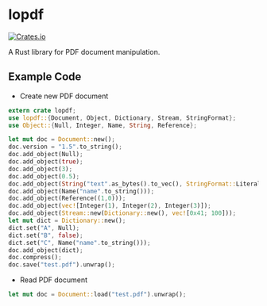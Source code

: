 # lopdf

[![Crates.io](https://img.shields.io/crates/v/lopdf.svg)](https://crates.io/crates/lopdf)

A Rust library for PDF document manipulation.

## Example Code

- Create new PDF document

```rust
extern crate lopdf;
use lopdf::{Document, Object, Dictionary, Stream, StringFormat};
use Object::{Null, Integer, Name, String, Reference};

let mut doc = Document::new();
doc.version = "1.5".to_string();
doc.add_object(Null);
doc.add_object(true);
doc.add_object(3);
doc.add_object(0.5);
doc.add_object(String("text".as_bytes().to_vec(), StringFormat::Literal));
doc.add_object(Name("name".to_string()));
doc.add_object(Reference((1,0)));
doc.add_object(vec![Integer(1), Integer(2), Integer(3)]);
doc.add_object(Stream::new(Dictionary::new(), vec![0x41; 100]));
let mut dict = Dictionary::new();
dict.set("A", Null);
dict.set("B", false);
dict.set("C", Name("name".to_string()));
doc.add_object(dict);
doc.compress();
doc.save("test.pdf").unwrap();
```

- Read PDF document

```rust
let mut doc = Document::load("test.pdf").unwrap();
```
